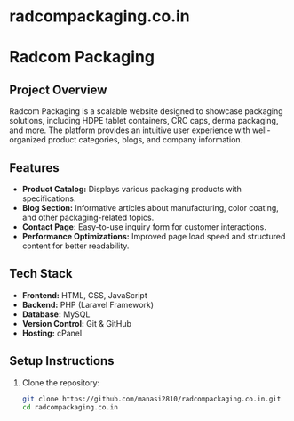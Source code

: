# radcompackaging.co.in
# Radcom Packaging  

## Project Overview  
Radcom Packaging is a scalable website designed to showcase packaging solutions, including HDPE tablet containers, CRC caps, derma packaging, and more. The platform provides an intuitive user experience with well-organized product categories, blogs, and company information.  

## Features  
- **Product Catalog:** Displays various packaging products with specifications.  
- **Blog Section:** Informative articles about manufacturing, color coating, and other packaging-related topics.  
- **Contact Page:** Easy-to-use inquiry form for customer interactions.  
- **Performance Optimizations:** Improved page load speed and structured content for better readability.  

## Tech Stack  
- **Frontend:** HTML, CSS, JavaScript  
- **Backend:** PHP (Laravel Framework)  
- **Database:** MySQL  
- **Version Control:** Git & GitHub  
- **Hosting:** cPanel  

## Setup Instructions  
1. Clone the repository:  
   ```bash
   git clone https://github.com/manasi2810/radcompackaging.co.in.git
   cd radcompackaging.co.in
